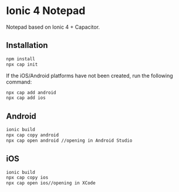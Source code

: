 # Ionic 4 Notepad

Notepad based on Ionic 4 + Capacitor.

## Installation
```bash
npm install
npx cap init

```
If the iOS/Android platforms have not been created, run the following command:

```bash
npx cap add android
npx cap add ios
```

## Android
```bash
ionic build
npx cap copy android
npx cap open android //opening in Android Studio
```

## iOS
```bash
ionic build
npx cap copy ios
npx cap open ios//opening in XCode
```
